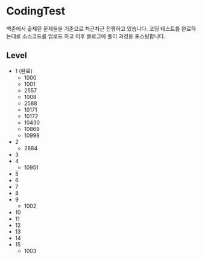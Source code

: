 # CodingTest
백준에서 출제된 문제들을 기준으로 차근차근 진행하고 있습니다.
코딩 테스트를 완료하는대로 소스코드를 업로드 하고 이후 블로그에 풀이 과정을 포스팅합니다.

## Level
* 1 (완료)
    * 1000
    * 1001
    * 2557
    * 1008
    * 2588
    * 10171
    * 10172
    * 10430
    * 10869
    * 10998
* 2
    * 2884
* 3
* 4
    * 10951
* 5
* 6
* 7
* 8
* 9
    * 1002
* 10
* 11
* 12
* 13
* 14
* 15
    * 1003
